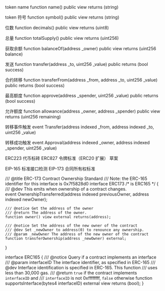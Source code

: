 

token name
function name() public view returns (string)

token 符号
function symbol() public view returns (string)

位数
function decimals() public view returns (uint8)

总量
function totalSupply() public view returns (uint256)

获取余额
function balanceOf(address _owner) public view returns (uint256 balance)

发送
function transfer(address _to, uint256 _value) public returns (bool success)

合约转移
function transferFrom(address _from, address _to, uint256 _value) public returns (bool success)

最高额度
function approve(address _spender, uint256 _value) public returns (bool success)

允许额度
function allowance(address _owner, address _spender) public view returns (uint256 remaining)


转移事件触发
event Transfer(address indexed _from, address indexed _to, uint256 _value)

转移成功触发
event Approval(address indexed _owner, address indexed _spender, uint256 _value)

ERC223 代币标砖
ERC827 令牌标准（ERC20 扩展） 草案

EIP-165 标准接口检测
EIP-173 合同所有权标准

/// @title ERC-173 Contract Ownership Standard
///  Note: the ERC-165 identifier for this interface is 0x7f5828d0
interface ERC173 /* is ERC165 */ {
    /// @dev This emits when ownership of a contract changes.    
    event OwnershipTransferred(address indexed previousOwner, address indexed newOwner);

    /// @notice Get the address of the owner    
    /// @return The address of the owner.
    function owner() view external returns(address);
	
    /// @notice Set the address of the new owner of the contract
    /// @dev Set _newOwner to address(0) to renounce any ownership.
    /// @param _newOwner The address of the new owner of the contract    
    function transferOwnership(address _newOwner) external;	
}

interface ERC165 {
    /// @notice Query if a contract implements an interface
    /// @param interfaceID The interface identifier, as specified in ERC-165
    /// @dev Interface identification is specified in ERC-165. This function
    ///  uses less than 30,000 gas.
    /// @return `true` if the contract implements `interfaceID` and
    ///  `interfaceID` is not 0xffffffff, `false` otherwise
    function supportsInterface(bytes4 interfaceID) external view returns (bool);
}